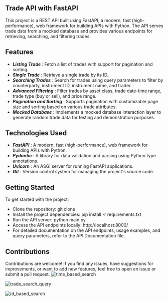 ## Trade API with FastAPI
This project is a REST API built using FastAPI, a modern, fast (high-performance), web framework for building APIs with Python. The API serves trade data from a mocked database and provides various endpoints for retrieving, searching, and filtering trades.

## Features

* ***Listing Trade*** : Fetch a list of trades with support for pagination and sorting.
* ***Single Trade*** : Retrieve a single trade by its ID.
* ***Searching Trades*** : Search for trades using query parameters to filter by counterparty, instrument ID, instrument name, and trader.
* ***Advanced Filtering*** : Filter trades by asset class, trade date-time range, trade type (buy or sell), and price range.
* ***Pagination and Sorting*** : Supports pagination with customizable page size and sorting based on various trade attributes.
* ***Mocked Database*** : Implements a mocked database interaction layer to generate random trade data for testing and demonstration purposes.

## Technologies Used
* ***FastAPI*** : A modern, fast (high-performance), web framework for building APIs with Python.
* ***Pydantic*** : A library for data validation and parsing using Python type annotations.
* ***Uvicorn*** : An ASGI server for running FastAPI applications.
* ***Git*** : Version control system for managing the project's source code.

## Getting Started
To get started with the project:

* Clone the repository: git clone <repository-url>
* Install the project dependencies: pip install -r requirements.txt
* Run the API server: python main.py
* Access the API endpoints locally: http://localhost:8000/
* For detailed documentation on the API endpoints, usage examples, and query parameters, refer to the API Documentation file.
  
## Contributions
Contributions are welcome! If you find any issues, have suggestions for improvements, or want to add new features, feel free to open an issue or submit a pull request.
![time_based_search](https://github.com/aniketjaiswal21/Trade_API/assets/113088338/5e9e4bad-38ef-4201-933e-3328aa8fbc32)
  
![trade_search_query](https://github.com/aniketjaiswal21/Trade_API/assets/113088338/e40c41fb-a85a-4db2-ba78-e1683a1d693a)
  
![id_based_search](https://github.com/aniketjaiswal21/Trade_API/assets/113088338/390b760d-70da-4968-abde-d5914cc9d973)
